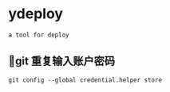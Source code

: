 # ydeploy

```node
a tool for deploy
```

## git 重复输入账户密码

```node
git config --global credential.helper store
```
